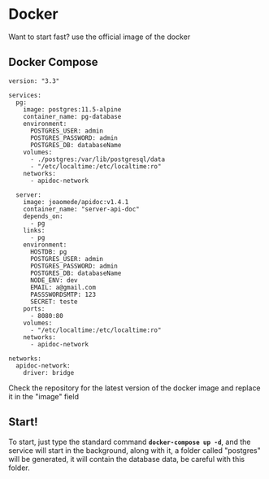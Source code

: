 # Docker

Want to start fast? use the official image of the docker

## Docker Compose
```docker
version: "3.3"

services:
  pg:
    image: postgres:11.5-alpine
    container_name: pg-database
    environment:
      POSTGRES_USER: admin
      POSTGRES_PASSWORD: admin
      POSTGRES_DB: databaseName
    volumes:
      - ./postgres:/var/lib/postgresql/data
      - "/etc/localtime:/etc/localtime:ro"
    networks:
      - apidoc-network

  server:
    image: joaomede/apidoc:v1.4.1
    container_name: "server-api-doc"
    depends_on:
      - pg
    links:
      - pg
    environment:
      HOSTDB: pg
      POSTGRES_USER: admin
      POSTGRES_PASSWORD: admin
      POSTGRES_DB: databaseName
      NODE_ENV: dev
      EMAIL: a@gmail.com
      PASSSWORDSMTP: 123
      SECRET: teste
    ports:
      - 8080:80
    volumes:
      - "/etc/localtime:/etc/localtime:ro"
    networks:
      - apidoc-network

networks:
  apidoc-network:
    driver: bridge
```

Check the repository for the latest version of the docker image and replace it in the "image" field


## Start!
To start, just type the standard command **`docker-compose up -d`**, and the service will start in the background, along with it, a folder called "postgres" will be generated, it will contain the database data, be careful with this folder.